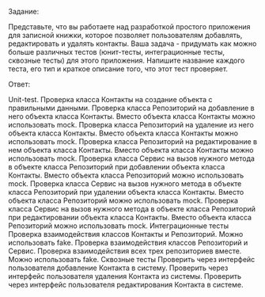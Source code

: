 Задание:

Представьте, что вы работаете над разработкой простого приложения для записной книжки, которое позволяет пользователям добавлять, редактировать и удалять контакты. Ваша задача - придумать как можно больше различных тестов (юнит-тесты, интеграционные тесты, сквозные тесты) для этого приложения. Напишите название каждого теста, его тип и краткое описание того, что этот тест проверяет.

Ответ:

Unit-test.
Проверка класса Контакты на создание объекта с правильными данными.
Проверка класса Репозиторий на добавление в него объекта класса Контакты. Вместо объекта класса Контакты можно использовать mock.
Проверка класса Репозиторий на удаление из него объекта класса Контакты. Вместо объекта класса Контакты можно использовать mock.
Проверка класса Репозиторий на редактирование в нем объекта класса Контакты. Вместо объекта класса Контакты можно использовать mock.
Проверка класса Сервис на вызов нужного метода в объекте класса Репозиторий при добавлении объекта класса Контакты. Вместо объекта класса Репозиторий можно использовать mock.
Проверка класса Сервис на вызов нужного метода в объекте класса Репозиторий при удалении объекта класса Контакты. Вместо объекта класса Репозиторий можно использовать mock.
Проверка класса Сервис на вызов нужного метода в объекте класса Репозиторий при редактировании объекта класса Контакты. Вместо объекта класса Репозиторий можно использовать mock.
Интеграционные тесты
Проверка взаимодействия классов Контакты и Репозиторий. Можно использовать fake.
Проверка взаимодействия классов Репозиторий и Сервис.
Проверка взаимодействия всех трех репозиториев вместе. Можно использовать fake.
Сквозные тесты
Проверить через интерфейс пользователя добавление Контакта в систему.
Проверить через интерфейс пользователя удаления Контакта из системы.
Проверить через интерфейс пользователя редактирования Контакта в системе.